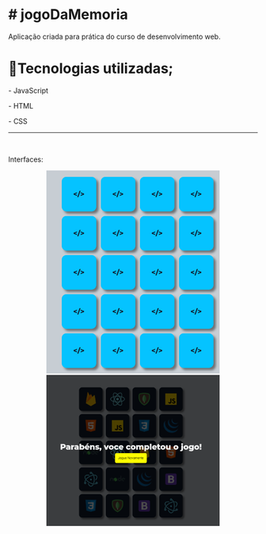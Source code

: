 <div>
<h1># jogoDaMemoria </h1>
<p> Aplicação criada para prática do curso de desenvolvimento web. </p>
</div>

<h1>🚀Tecnologias utilizadas; </h1>
<p> - JavaScript</p>
<p> - HTML</p>
<p> - CSS</p>
<hr>
<br>
<p> Interfaces:</p>
<p align="center">
  <img src="https://github.com/LucasWedson/jogoDaMemoria/blob/main/jogoDaMemoria/assets/images/primeira1.PNG" width="350" >
  <img src="https://github.com/LucasWedson/jogoDaMemoria/blob/main/jogoDaMemoria/assets/images/segundai.PNG" width="350" alt="accessibility text">
</p>

